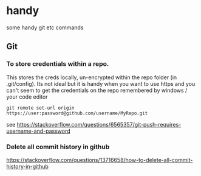 # handy
some handy git etc commands

## Git

### To store credentials within a repo.  

This stores the creds locally, un-encrypted within the repo folder (in .git/config).  Its not ideal but it is handy when you want to use https and you can't seem to get the credentials on the repo remembered by windows / your code editor

`git remote set-url origin https://user:password@github.com/username/MyRepo.git`

see https://stackoverflow.com/questions/6565357/git-push-requires-username-and-password

### Delete all commit history in github

https://stackoverflow.com/questions/13716658/how-to-delete-all-commit-history-in-github


